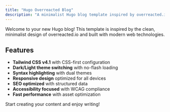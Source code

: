 ```yaml
---
title: "Hugo Overreacted Blog"
description: "A minimalist Hugo blog template inspired by overreacted.io, featuring Tailwind CSS v4.1 and modern web development practices."
---
```


Welcome to your new Hugo blog! This template is inspired by the clean, minimalist design of overreacted.io and built with modern web technologies.

## Features

- **Tailwind CSS v4.1** with CSS-first configuration
- **Dark/Light theme switching** with no-flash loading
- **Syntax highlighting** with dual themes
- **Responsive design** optimized for all devices
- **SEO optimized** with structured data
- **Accessibility focused** with WCAG compliance
- **Fast performance** with asset optimization

Start creating your content and enjoy writing!